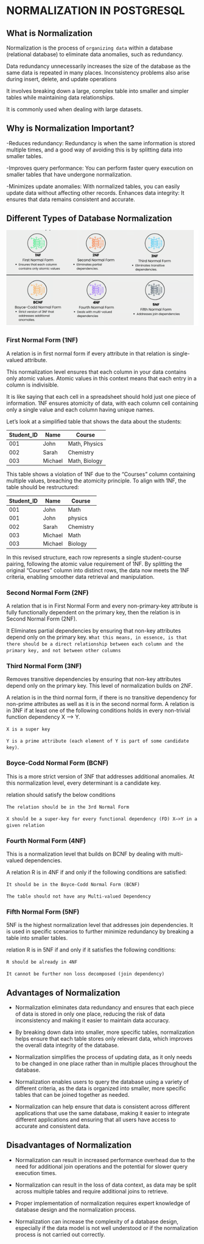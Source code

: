 # NORMALIZATION IN POSTGRESQL

## What is Normalization
Normalization is the process of `organizing data` within a database (relational database) to eliminate data anomalies, such as redundancy.

Data redundancy unnecessarily increases the size of the database as the same data is repeated in many places. Inconsistency problems also arise during insert, delete, and update operations

It involves breaking down a large, complex table into smaller and simpler tables while maintaining data relationships.

It is commonly used when dealing with large datasets.

## Why is Normalization  Important?
-Reduces redundancy: Redundancy is when the same information is stored multiple times, and a good way of avoiding this is by splitting data into smaller tables.

-Improves query performance: You can perform faster query execution on smaller tables that have undergone normalization.

-Minimizes update anomalies: With normalized tables, you can easily update data without affecting other records.
Enhances data integrity: It ensures that data remains consistent and accurate.

## Different Types of Database Normalization
![alt text](image.png)

### First Normal Form (1NF)

A relation is in first normal form if every attribute in that relation is single-valued attribute. 

This normalization level ensures that each column in your data contains only atomic values. Atomic values in this context means that each entry in a column is indivisible. 

It is like saying that each cell in a spreadsheet should hold just one piece of information. 1NF ensures atomicity of data, with each column cell containing only a single value and each column having unique names.

 Let’s look at a simplified table that shows the data about the students:

 |Student_ID| Name | Course |
 |----------|------|-------|
 |001	    |John  |	Math, Physics |
 |002	    |Sarah	| Chemistry |
 |003	    | Michael	| Math, Biology |

This table shows a violation of 1NF due to the “Courses” column containing multiple values, breaching the atomicity principle. To align with 1NF, the table should be restructured:

|Student_ID| Name | Course |
 |----------|------|-------|
 |001	    |John  |	Math |
 |001	    |John  |	physics |
 |002	    |Sarah	| Chemistry |
 |003	    | Michael	| Math |
 |003	    | Michael	| Biology |

 In this revised structure, each row represents a single student-course pairing, following the atomic value requirement of 1NF. By splitting the original “Courses” column into distinct rows, the data now meets the 1NF criteria, enabling smoother data retrieval and manipulation.


### Second Normal Form (2NF)
A relation that is in First Normal Form and every non-primary-key attribute is fully functionally dependent on the primary key, then the relation is in Second Normal Form (2NF).

It Eliminates partial dependencies by ensuring that non-key attributes depend only on the primary key. `What this means, in essence, is that there should be a direct relationship between each column and the primary key, and not between other columns`

 ### Third Normal Form (3NF)
Removes transitive dependencies by ensuring that non-key attributes depend only on the primary key. This level of normalization builds on 2NF.

A relation is in the third normal form, if there is no transitive dependency for non-prime attributes as well as it is in the second normal form. A relation is in 3NF if at least one of the following conditions holds in every non-trivial function dependency X –> Y.

`X is a super key`

`Y is a prime attribute (each element of Y is part of some candidate key)`.

### Boyce-Codd Normal Form (BCNF)
This is a more strict version of 3NF that addresses additional anomalies. At this normalization level, every determinant is a candidate key.

relation should satisfy the below conditions

`The relation should be in the 3rd Normal Form`

`X should be a super-key for every functional dependency (FD) X−>Y in a given relation `

### Fourth Normal Form (4NF)
This is a normalization level that builds on BCNF by dealing with multi-valued dependencies.

A relation R is in 4NF if and only if the following conditions are satisfied: 

`It should be in the Boyce-Codd Normal Form (BCNF)`

`The table should not have any Multi-valued Dependency`

 ### Fifth Normal Form (5NF)
5NF is the highest normalization level that addresses join dependencies. It is used in specific scenarios to further minimize redundancy by breaking a table into smaller tables.

relation R is in 5NF if and only if it satisfies the following conditions:

`R should be already in 4NF`

`It cannot be further non loss decomposed (join dependency)`

## Advantages of Normalization

* Normalization eliminates data redundancy and ensures that each piece of data is stored in only one place, reducing the risk of data inconsistency and making it easier to maintain data accuracy.

* By breaking down data into smaller, more specific tables, normalization helps ensure that each table stores only relevant data, which improves the overall data integrity of the database.

* Normalization simplifies the process of updating data, as it only needs to be changed in one place rather than in multiple places throughout the database.

* Normalization enables users to query the database using a variety of different criteria, as the data is organized into smaller, more specific tables that can be joined together as needed.

* Normalization can help ensure that data is consistent across different applications that use the same database, making it easier to integrate different applications and ensuring that all users have access to accurate and consistent data.

## Disadvantages of Normalization

* Normalization can result in increased performance overhead due to the need for additional join operations and the potential for slower query execution times.

* Normalization can result in the loss of data context, as data may be split across multiple tables and require additional joins to retrieve.

* Proper implementation of normalization requires expert knowledge of database design and the normalization process. 

* Normalization can increase the complexity of a database design, especially if the data model is not well understood or if the normalization process is not carried out correctly.


